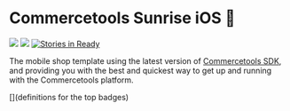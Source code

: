 # Commercetools Sunrise iOS :sunrise:

[![][travis img]][travis]
[![][license img]][license]
[![Stories in Ready](https://badge.waffle.io/commercetools/commercetools-sunrise-ios.svg?label=ready&title=Ready)](http://waffle.io/commercetools/commercetools-sunrise-ios)

The mobile shop template using the latest version of [Commercetools SDK](https://github.com/sphereio/commercetools-ios-sdk), and providing you with the best and quickest way to get up and running with the Commercetools platform.  

[](definitions for the top badges)

[travis]:https://travis-ci.org/sphereio/commercetools-ios-sdk
[travis img]:https://travis-ci.org/sphereio/commercetools-ios-sdk.svg?branch=master

[license]:LICENSE
[license img]:https://img.shields.io/badge/License-Apache%202-blue.svg
